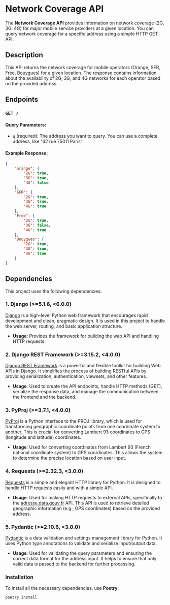 # Network Coverage API

The **Network Coverage API** provides information on network coverage (2G, 3G, 4G) for major mobile service providers at a given location. You can query network coverage for a specific address using a simple HTTP GET API.

## Description

This API returns the network coverage for mobile operators (Orange, SFR, Free, Bouygues) for a given location. The response contains information about the availability of 2G, 3G, and 4G networks for each operator based on the provided address.

## Endpoints

### `GET /`

#### Query Parameters:

- `q` (required): The address you want to query. You can use a complete address, like "42 rue 75011 Paris".

#### Example Response:

```json
{
    "orange": {
        "2G": true,
        "3G": true,
        "4G": false
    },
    "SFR": {
        "2G": true,
        "3G": true,
        "4G": true
    },
    "Free": {
        "2G": true,
        "3G": false,
        "4G": true
    },
    "Bouygues": {
        "2G": true,
        "3G": true,
        "4G": true
    }
}
```

## Dependencies

This project uses the following dependencies:

### 1. **Django** (>=5.1.6, <6.0.0)

[Django](https://www.djangoproject.com/) is a high-level Python web framework that encourages rapid development and clean, pragmatic design. It is used in this project to handle the web server, routing, and basic application structure.

- **Usage**: Provides the framework for building the web API and handling HTTP requests.

### 2. **Django REST Framework** (>=3.15.2, <4.0.0)

[Django REST Framework](https://www.django-rest-framework.org/) is a powerful and flexible toolkit for building Web APIs in Django. It simplifies the process of building RESTful APIs by providing serialization, authentication, viewsets, and other features.

- **Usage**: Used to create the API endpoints, handle HTTP methods (GET), serialize the response data, and manage the communication between the frontend and the backend.

### 3. **PyProj** (>=3.7.1, <4.0.0)

[PyProj](https://pyproj4.github.io/pyproj/) is a Python interface to the PROJ library, which is used for transforming geographic coordinate points from one coordinate system to another. This is crucial for converting Lambert 93 coordinates to GPS (longitude and latitude) coordinates.

- **Usage**: Used for converting coordinates from Lambert 93 (French national coordinate system) to GPS coordinates. This allows the system to determine the precise location based on user input.

### 4. **Requests** (>=2.32.3, <3.0.0)

[Requests](https://requests.readthedocs.io/en/latest/) is a simple and elegant HTTP library for Python. It is designed to handle HTTP requests easily and with a simple API.

- **Usage**: Used for making HTTP requests to external APIs, specifically to the [adresse.data.gouv.fr](https://adresse.data.gouv.fr/api) API. This API is used to retrieve detailed geographic information (e.g., GPS coordinates) based on the provided address.

### 5. **Pydantic** (>=2.10.6, <3.0.0)

[Pydantic](https://pydantic-docs.helpmanual.io/) is a data validation and settings management library for Python. It uses Python type annotations to validate and serialize input/output data.

- **Usage**: Used for validating the query parameters and ensuring the correct data format for the address input. It helps to ensure that only valid data is passed to the backend for further processing.

### Installation

To install all the necessary dependencies, use **Poetry**:

```bash
poetry install
